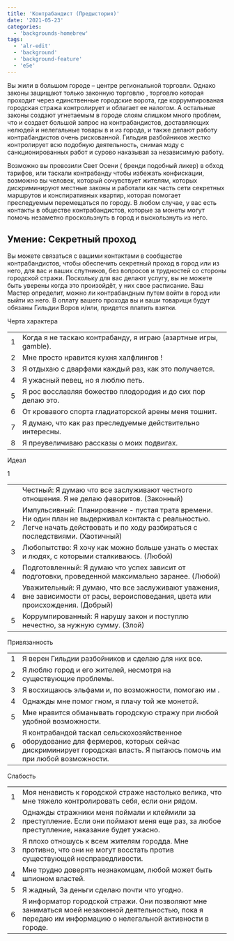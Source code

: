 ```yaml
---
title: 'Контрабандист (Предыстория)'
date: '2021-05-23'
categories:
  - 'backgrounds-homebrew'
tags:
  - 'alr-edit'
  - 'background'
  - 'background-feature'
  - 'e5e'
---
```


Вы жили в большом городе – центре региональной торговли. Однако законы защищают только законную торговлю , торговлю которая проходит через единственные городские ворота, где коррумпированая городская стража контролирует и облагает ее налогом. А остальные законы создают угнетаемым в городе слоям слишком много проблем, что и создает большой запрос на контрабандистов, доставляющих нелюдей и нелегальные товары в и из города, и также делают работу контрабандистов очень рискованной. Гильдия разбойников жестко контролирует всю подобную деятельность, снимая мзду с санкционированных работ и сурово наказывая за независимую работу.

Возможно вы провозили Свет Осени ( бренди подобный ликер) в обход тарифов, или таскали контрабанду чтобы избежать конфискации, возможно вы человек, который сочувствует жителям, которых дискриминируют местные законы и работали как часть сети секретных маршрутов и конспиративных квартир, которая помогает преследуемым перемещаться по городу. В любом случае, у вас есть контакты в обществе контрабандистов, которые за монеты могут помочь незаметно проскользнуть в город и выскользнуть из него.

## Умение: Секретный проход

Вы можете связаться с вашими контактами в сообществе контрабандистов, чтобы обеспечить секретный проход в город или из него, для вас и ваших спутников, без вопросов и трудностей со стороны городской стражи. Поскольку для вас делают услугу, вы не можете быть уверены когда это произойдёт, у них свое расписание. Ваш Мастер определит, можно ли контрабандным путем войти в город или выйти из него. В оплату вашего прохода вы и ваши товарищи будут обязаны Гильдии Воров и/или, придется платить взятки.

Черта характера

<table><tbody><tr><td>1</td><td>Когда я не таскаю контрабанду, я играю (азартные игры, gamble).</td></tr><tr><td>2</td><td>Мне просто нравится кухня халфлингов !</td></tr><tr><td>3</td><td>Я отдыхаю с дварфами каждый раз, как это получается.</td></tr><tr><td>4</td><td>Я ужасный певец, но я люблю петь.</td></tr><tr><td>5</td><td>Я рос восславляя божество плодородия и до сих пор делаю это.</td></tr><tr><td>6</td><td>От кровавого спорта гладиаторской арены меня тошнит.</td></tr><tr><td>7</td><td>Я думаю, что как раз преследуемые действительно интересны.</td></tr><tr><td>8</td><td>Я преувеличиваю рассказы о моих подвигах.</td></tr></tbody></table>

Идеал

1

<table><tbody><tr><td>&nbsp;</td><td>Честный: Я думаю что все заслуживают честного отношения. Я не делаю фаворитов. (Законный)</td></tr><tr><td>2</td><td>Импульсивный: Планирование - пустая трата времени. Ни один план не выдерживал контакта с реальностью. Легче начать действовать и по ходу разбираться с последствиями. (Хаотичный)</td></tr><tr><td>3</td><td>Любопытство: Я хочу как можно больше узнать о местах и людях, с которыми сталкиваюсь. (Любой)</td></tr><tr><td>4</td><td>Подготовленный: Я думаю что успех зависит от подготовки, проведенной максимально заранее. (Любой)</td></tr><tr><td>4</td><td>Уважительный: Я думаю, что все заслуживают уважения, вне зависимости от расы, вероисповедания, цвета или происхождения. (Добрый)</td></tr><tr><td>5</td><td>Коррумпированный: Я нарушу закон и поступлю нечестно, за нужную сумму. (Злой)</td></tr></tbody></table>

Привязанность

<table><tbody><tr><td>1</td><td>Я верен Гильдии разбойников и сделаю для них все.</td></tr><tr><td>2</td><td>Я люблю город и его жителей, несмотря на существующие проблемы.</td></tr><tr><td>3</td><td>Я восхищаюсь эльфами и, по возможности, помогаю им .</td></tr><tr><td>4</td><td>Однажды мне помог гном, я плачу той же монетой.</td></tr><tr><td>5</td><td>Мне нравится обманывать городскую стражу при любой удобной возможности.</td></tr><tr><td>6</td><td>Я контрабандой таскал сельскохозяйственное оборудование для фермеров, которых сейчас дискриминирует городская власть. Я пытаюсь помочь им при любой возможности.</td></tr></tbody></table>

Слабость

<table><tbody><tr><td>1</td><td>Моя ненависть к городской страже настолько велика, что мне тяжело контролировать себя, если они рядом.</td></tr><tr><td>2</td><td>Однажды стражники меня поймали и клеймили за преступление. Если они поймают меня еще раз, за любое преступление, наказание будет ужасно.</td></tr><tr><td>3</td><td>Я плохо отношусь к всем жителям городда. Мне противно, что они не могут восстать против существующей несправедливости.</td></tr><tr><td>4</td><td>Мне трудно доверять незнакомцам, любой может быть шпионом властей.</td></tr><tr><td>5</td><td>Я жадный, За деньги сделаю почти что угодно.</td></tr><tr><td>6</td><td>Я информатор городской стражи. Они позволяют мне заниматься моей незаконной деятельностью, пока я передаю им информацию о нелегальной активности в городе.</td></tr></tbody></table>
